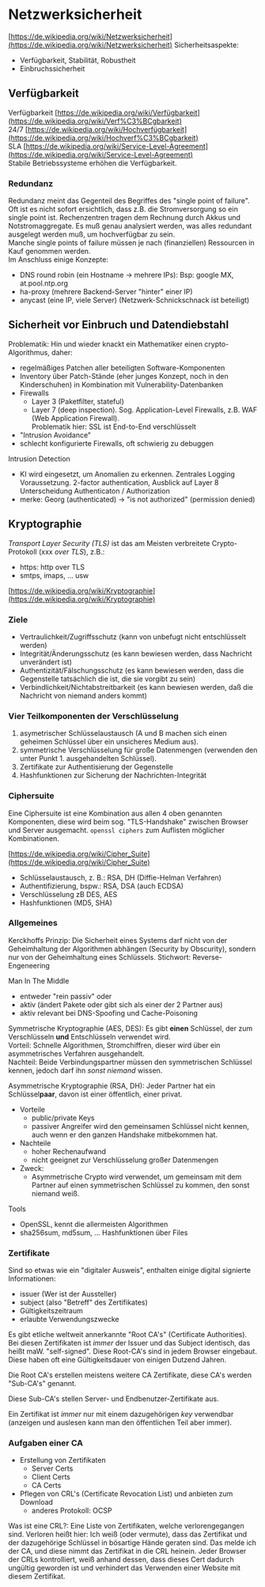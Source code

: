 # Netzwerksicherheit

[https://de.wikipedia.org/wiki/Netzwerksicherheit](https://de.wikipedia.org/wiki/Netzwerksicherheit)
Sicherheitsaspekte:

- Verfügbarkeit, Stabilität, Robustheit
- Einbruchssicherheit

## Verfügbarkeit

Verfügbarkeit [https://de.wikipedia.org/wiki/Verfügbarkeit](https://de.wikipedia.org/wiki/Verf%C3%BCgbarkeit)  
24/7 [https://de.wikipedia.org/wiki/Hochverfügbarkeit](https://de.wikipedia.org/wiki/Hochverf%C3%BCgbarkeit)  
SLA [https://de.wikipedia.org/wiki/Service-Level-Agreement](https://de.wikipedia.org/wiki/Service-Level-Agreement)  
Stabile Betriebssysteme erhöhen die Verfügbarkeit.

### Redundanz

Redundanz meint das Gegenteil des Begriffes des "single point of failure". Oft ist es nicht sofort ersichtlich,
dass z.B. die Stromversorgung so ein single point ist. Rechenzentren tragen dem Rechnung durch Akkus und Notstromaggregate.
Es muß genau analysiert werden, was alles redundant ausgelegt werden muß, um hochverfügbar zu sein.  
Manche single points of failure müssen je nach (finanziellen) Ressourcen in Kauf genommen werden.  
Im Anschluss einige Konzepte:

- DNS round robin (ein Hostname -> mehrere IPs): Bsp: google MX, at.pool.ntp.org 
- ha-proxy (mehrere Backend-Server "hinter" einer IP)
- anycast (eine IP, viele Server) (Netzwerk-Schnickschnack ist beteiligt)

## Sicherheit vor Einbruch und Datendiebstahl

Problematik: Hin und wieder knackt ein Mathematiker einen crypto-Algorithmus, daher:  

- regelmäßiges Patchen aller beteiligten Software-Komponenten
- Inventory über Patch-Stände (eher junges Konzept, noch in den Kinderschuhen) in Kombination mit Vulnerability-Datenbanken
- Firewalls
  - Layer 3 (Paketfilter, stateful)
  - Layer 7 (deep inspection). Sog. Application-Level Firewalls, z.B. WAF (Web Application Firewall).  
Problematik hier: SSL ist End-to-End verschlüsselt  
- "Intrusion Avoidance"
- schlecht konfigurierte Firewalls, oft schwierig zu debuggen

Intrusion Detection

- KI wird eingesetzt, um Anomalien zu erkennen. Zentrales Logging Voraussetzung.
2-factor authentication, Ausblick auf Layer 8
Unterscheidung Authenticaton / Authorization
- merke: Georg (authenticated) -> "is not authorized" (permission denied)

## Kryptographie

*Transport Layer Security (TLS)* ist das am Meisten verbreitete Crypto-Protokoll (xxx *over TLS*), z.B.:

- https: http over TLS
- smtps, imaps, ... usw

[https://de.wikipedia.org/wiki/Kryptographie](https://de.wikipedia.org/wiki/Kryptographie)

### Ziele

- Vertraulichkeit/Zugriffsschutz (kann von unbefugt nicht entschlüsselt werden)
- Integrität/Änderungsschutz (es kann bewiesen werden, dass Nachricht unverändert ist)
- Authentizität/Fälschungsschutz (es kann bewiesen werden, dass die Gegenstelle tatsächlich die ist, die sie vorgibt zu sein)
- Verbindlichkeit/Nichtabstreitbarkeit (es kann bewiesen werden, daß die Nachricht von niemand anders kommt)

### Vier Teilkomponenten der Verschlüsselung

1. asymetrischer Schlüsselaustausch (A und B machen sich einen geheimen Schlüssel über ein unsicheres Medium aus).
2. symmetrische Verschlüsselung für große Datenmengen (verwenden den unter Punkt 1. ausgehandelten Schlüssel).
3. Zertifikate zur Authentisierung der Gegenstelle
4. Hashfunktionen zur Sicherung der Nachrichten-Integrität

### Ciphersuite

Eine Ciphersuite ist eine Kombination aus allen 4 oben genannten Komponenten, diese wird beim sog. "TLS-Handshake" zwischen Browser und Server ausgemacht. `openssl ciphers` zum Auflisten möglicher Kombinationen.

[https://de.wikipedia.org/wiki/Cipher_Suite](https://de.wikipedia.org/wiki/Cipher_Suite)

- Schlüsselaustausch, z. B.: RSA, DH (Diffie-Helman Verfahren)
- Authentifizierung, bspw.: RSA, DSA (auch ECDSA)
- Verschlüsselung zB DES, AES
- Hashfunktionen (MD5, SHA)

### Allgemeines

Kerckhoffs Prinzip: Die Sicherheit eines Systems darf nicht von der Geheimhaltung der Algorithmen abhängen (Security by Obscurity), sondern nur von der Geheimhaltung eines Schlüssels. Stichwort: Reverse-Engeneering

Man In The Middle

- entweder "rein passiv" oder
- aktiv (ändert Pakete oder gibt sich als einer der 2 Partner aus)
- aktiv relevant bei DNS-Spoofing und Cache-Poisoning

Symmetrische Kryptographie (AES, DES): Es gibt **einen** Schlüssel, der zum Verschlüsseln **und** Entschlüsseln verwendet wird.  
Vorteil: Schnelle Algorithmen, Stromchiffren, dieser wird über ein asymmetrisches Verfahren ausgehandelt.  
Nachteil: Beide Verbindungspartner müssen den symmetrischen Schlüssel kennen, jedoch darf ihn *sonst niemand* wissen.

Asymmetrische Kryptographie (RSA, DH): Jeder Partner hat ein Schlüssel**paar**, davon ist einer öffentlich, einer privat.

- Vorteile
  - public/private Keys
  - passiver Angreifer wird den gemeinsamen Schlüssel nicht kennen, auch wenn er den ganzen Handshake mitbekommen hat.
- Nachteile  
  - hoher Rechenaufwand
  - nicht geeignet zur Verschlüsselung großer Datenmengen
- Zweck:
  - Asymmetrische Crypto wird verwendet, um gemeinsam mit dem Partner auf einen symmetrischen Schlüssel zu kommen, den sonst niemand weiß.

Tools

- OpenSSL, kennt die allermeisten Algorithmen
- sha256sum, md5sum, ... Hashfunktionen über Files

### Zertifikate

Sind so etwas wie ein "digitaler Ausweis", enthalten einige digital signierte Informationen:

- issuer (Wer ist der Aussteller)
- subject (also "Betreff" des Zertifikates)
- Gültigkeitszeitraum
- erlaubte Verwendungszwecke

Es gibt etliche weltweit annerkannte "Root CA's" (Certificate Authorities). Bei diesen Zertifikaten ist *immer* der Issuer und das Subject identisch, das heißt maW. "self-signed". Diese Root-CA's sind in jedem Browser eingebaut. Diese haben oft eine Gültigkeitsdauer von einigen Dutzend Jahren.

Die Root CA's erstellen meistens weitere CA Zertifikate, diese CA's werden "Sub-CA's" genannt.

Diese Sub-CA's stellen Server- und Endbenutzer-Zertifikate aus.

Ein Zertifikat ist *immer* nur mit einem dazugehörigen *key* verwendbar (anzeigen und auslesen kann man den öffentlichen Teil aber immer).

### Aufgaben einer CA

- Erstellung von Zertifikaten
  - Server Certs
  - Client Certs
  - CA Certs
- Pflegen von CRL's (Certificate Revocation List) und anbieten zum Download
  - anderes Protokoll: OCSP

Was ist eine CRL?: Eine Liste von Zertifikaten, welche verlorengegangen sind. Verloren heißt hier: Ich weiß (oder vermute), dass das Zertifikat und der dazugehörige Schlüssel in bösartige Hände geraten sind. Das melde ich der CA, und diese nimmt das Zertifikat in die CRL heinein. Jeder Browser der CRLs kontrolliert, weiß anhand dessen, dass dieses Cert dadurch ungültig geworden ist und verhindert das Verwenden einer Website mit diesem Zertifikat.
